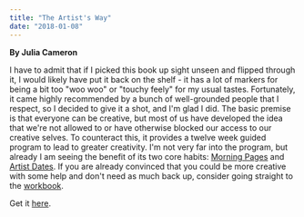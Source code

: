```yaml
---
title: "The Artist's Way"
date: "2018-01-08"
---
```


**By Julia Cameron**

I have to admit that if I picked this book up sight unseen and flipped through it, I would likely have put it back on the shelf - it has a lot of markers for being a bit too "woo woo" or "touchy feely" for my usual tastes. Fortunately, it came highly recommended by a bunch of well-grounded people that I respect, so I decided to give it a shot, and I'm glad I did. The basic premise is that everyone can be creative, but most of us have developed the idea that we're not allowed to or have otherwise blocked our access to our creative selves. To counteract this, it provides a twelve week guided program to lead to greater creativity. I'm not very far into the program, but already I am seeing the benefit of its two core habits: [Morning Pages](http://juliacameronlive.com/basic-tools/morning-pages/) and [Artist Dates](http://juliacameronlive.com/basic-tools/artists-dates/). If you are already convinced that you could be more creative with some help and don't need as much back up, consider going straight to the [workbook](https://smile.amazon.com/Artists-Way-Workbook-Julia-Cameron-ebook/dp/B001QL5MQ4/ref=sr_1_2?ie=UTF8&qid=1515369412&sr=8-2&keywords=artist%27s+way).

Get it [here](https://smile.amazon.com/Artists-Way-25th-Anniversary-ebook/dp/B006H19H3M/ref=sr_1_1?ie=UTF8&qid=1515369412&sr=8-1&keywords=artist%27s+way).
